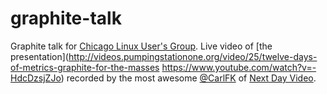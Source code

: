 graphite-talk
=============

Graphite talk for [Chicago Linux User's Group](http://chicagolug.org/meetings/2013-12-14/). Live video of [the presentation](http://videos.pumpingstationone.org/video/25/twelve-days-of-metrics-graphite-for-the-masses https://www.youtube.com/watch?v=-HdcDzsjZJo) recorded by the most awesome [@CarlFK](https://github.com/CarlFK) of [Next Day Video](http://nextdayvideo.com/).
